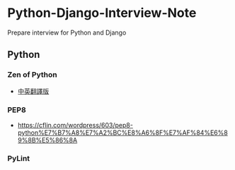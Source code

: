 # Python-Django-Interview-Note

Prepare interview for Python and Django

## Python

### Zen of Python 

- [中英翻譯版](http://wiki.python.org.tw/The%20Zen%20Of%20Python)

### PEP8

- https://cflin.com/wordpress/603/pep8-python%E7%B7%A8%E7%A2%BC%E8%A6%8F%E7%AF%84%E6%89%8B%E5%86%8A

### PyLint
